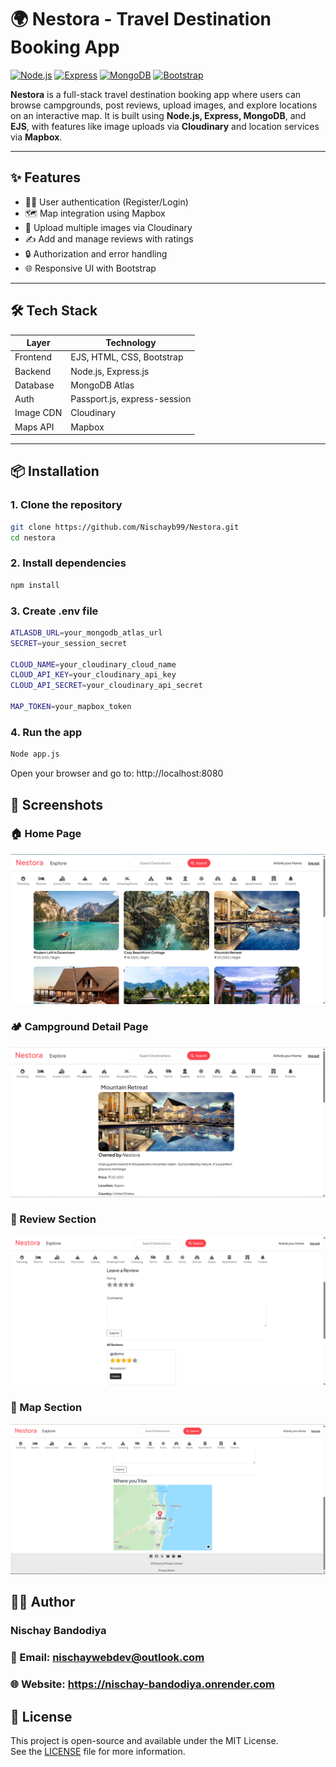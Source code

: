 # 🌍 Nestora - Travel Destination Booking App

[![Node.js](https://img.shields.io/badge/Node.js-339933?style=for-the-badge&logo=nodedotjs&logoColor=white)](https://nodejs.org)
[![Express](https://img.shields.io/badge/Express.js-404D59?style=for-the-badge)](https://expressjs.com)
[![MongoDB](https://img.shields.io/badge/MongoDB-4EA94B?style=for-the-badge&logo=mongodb&logoColor=white)](https://mongodb.com)
[![Bootstrap](https://img.shields.io/badge/Bootstrap-563D7C?style=for-the-badge&logo=bootstrap&logoColor=white)](https://getbootstrap.com)

**Nestora** is a full-stack travel destination booking app where users can browse campgrounds, post reviews, upload images, and explore locations on an interactive map. It is built using **Node.js, Express, MongoDB**, and **EJS**, with features like image uploads via **Cloudinary** and location services via **Mapbox**.

---

## ✨ Features

- 🧑‍💻 User authentication (Register/Login)
- 🗺️ Map integration using Mapbox
- 📸 Upload multiple images via Cloudinary
- ✍️ Add and manage reviews with ratings
- 🔒 Authorization and error handling
- 🌐 Responsive UI with Bootstrap

---

## 🛠 Tech Stack

| Layer     | Technology                   |
| --------- | ---------------------------- |
| Frontend  | EJS, HTML, CSS, Bootstrap    |
| Backend   | Node.js, Express.js          |
| Database  | MongoDB Atlas                |
| Auth      | Passport.js, express-session |
| Image CDN | Cloudinary                   |
| Maps API  | Mapbox                       |

---

## 📦 Installation

### 1. Clone the repository

```bash
git clone https://github.com/Nischayb99/Nestora.git
cd nestora
```

### 2. Install dependencies

```bash
npm install
```

### 3. Create .env file

```bash
ATLASDB_URL=your_mongodb_atlas_url
SECRET=your_session_secret

CLOUD_NAME=your_cloudinary_cloud_name
CLOUD_API_KEY=your_cloudinary_api_key
CLOUD_API_SECRET=your_cloudinary_api_secret

MAP_TOKEN=your_mapbox_token
```

### 4. Run the app
```bash
Node app.js
```
Open your browser and go to:
http://localhost:8080


## 📸 Screenshots

### 🏠 Home Page
![Home Page](./screenshots/home.png)

### 🏕️ Campground Detail Page
![Campground Page](./screenshots/campground.png)

### 📝 Review Section
![Review Section](./screenshots/review.png)

### 📝 Map Section
![Review Section](./screenshots/map.png)


## 🙋‍♂️ Author

### Nischay Bandodiya
### 📧 Email: nischaywebdev@outlook.com
### 🌐 Website: https://nischay-bandodiya.onrender.com



## 📄 License

This project is open-source and available under the MIT License.  
See the [LICENSE](./LICENSE.txt) file for more information.
